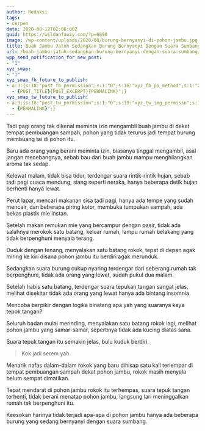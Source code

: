 ```yaml
---
author: Redaksi
tags:
- cerpen
date: 2020-08-12T02:06:00Z
guid: https://wildanfauzy.com/?p=6890
image: /wp-content/uploads/2020/08/burung-bernyanyi-di-pohon-jambu.jpg
title: Buah Jambu Jatuh Sedangkan Burung Bernyanyi Dengan Suara Sumbang
url: /buah-jambu-jatuh-sedangkan-burung-bernyanyi-dengan-suara-sumbang/
wpp_send_notification_for_new_post:
- "1"
xyz_smap:
- "1"
xyz_smap_fb_future_to_publish:
- a:3:{s:18:"post_fb_permission";s:1:"0";s:16:"xyz_fb_po_method";s:1:"2";s:14:"xyz_fb_message";s:52:"{BLOG_TITLE}
  - {POST_TITLE}{POST_EXCERPT}{PERMALINK}";}
xyz_smap_tw_future_to_publish:
- a:3:{s:18:"post_tw_permission";s:1:"0";s:19:"xyz_tw_img_permissn";s:1:"1";s:14:"xyz_tw_message";s:26:"{POST_TITLE}
  - {PERMALINK}";}
---
```


Tadi pagi orang tak dikenal meminta izin mengambil buah jambu di dekat tempat pembuangan sampah, pohon yang tidak terurus jadi tempat burung membuang tai di pohon itu.

Baru ada orang yang berani meminta izin, biasanya tinggal mengambil, asal jangan menebangnya, sebab bau dari buah jambu mampu menghilangkan aroma tak sedap.

Kelewat malam, tidak bisa tidur, terdengar suara rintik-rintik hujan, sebab tadi pagi cuaca mendung, siang seperti neraka, hanya beberapa detik hujan berhenti hanya lewat.

Perut lapar, mencari makanan sisa tadi pagi, hanya ada tempe yang sudah mencair, dan beberapa piring kotor, membuka tumpukan sampah, ada bekas plastik mie instan.

Setelah makan remukan mie yang bercampur dengan pasir, tidak ada salahnya merokok satu batang, keluar rumah, lampu rumah belakang yang tidak berpenghuni menyala terang.

Duduk dengan tenang, menyalakan satu batang rokok, tepat di depan agak miring ke kiri disana pohon jambu itu berdiri agak merunduk.

Sedangkan suara burung cukup nyaring terdengar dari seberang rumah tak berpenghuni, tidak ada orang yang lewat, sudah pukul dua malam.

Setelah habis satu batang, terdengar suara tepukan tangan sangat jelas, melihat disekitar tidak ada orang yang lewat hanya ada bintang insomnia.

Mencoba berpikir dengan logika binatang apa yah yang suaranya kaya tepok tangan?

Seluruh badan mulai merinding, menyalakan satu batang rokok lagi, melihat pohon jambu yang samar-samar, sepertinya tidak ada kucing diatas sana.

Suara tepuk tangan itu semakin jelas, bulu kuduk berdiri.

<blockquote class="wp-block-quote">
  <p>
    Kok jadi serem yah.
  </p>
</blockquote>

Menarik nafas dalam-dalam rokok yang baru dihisap satu kali terlempar di tempat pembuangan sampah dekat pohon jambu, rokok masih menyala belum sempat dimatikan.

Tepat mendarat di pohon jambu rokok itu terhempas, suara tepuk tangan terhenti, tidak berani menatap pohon jambu, langsung lari meninggalkan rumah tak berpenghuni itu.

Keesokan harinya tidak terjadi apa-apa di pohon jambu hanya ada beberapa burung yang sedang bernyanyi dengan suara sumbang.